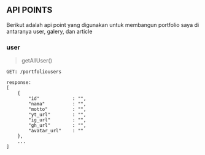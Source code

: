 ## API POINTS

Berikut adalah api point yang digunakan untuk membangun portfolio saya di antaranya user, galery, dan article

### user

> getAllUser()

```
GET: /portfoliousers

response:
[
    {
        "id"            : "",
        "nama"          : "",
        "motto"         : "",
        "yt_url"        : "",
        "ig_url"        : "",
        "gh_url"        : "",
        "avatar_url"    : ""
    },
    ...
]
```
